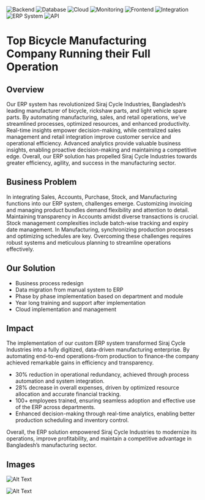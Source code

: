 ![Backend](https://img.shields.io/badge/Backend-Frappe-0089FF?logo=frappe)
![Database](https://img.shields.io/badge/Database-MariaDB-003545?logo=mariadb)
![Cloud](https://img.shields.io/badge/Cloud-AWS-FF9900?logo=amazonaws)
![Monitoring](https://img.shields.io/badge/Monitoring-Amazon%20CloudWatch-FF4F8B?logo=amazoncloudwatch)
![Frontend](https://img.shields.io/badge/Frontend-HTML5-E34F26?logo=html5)
![Integration](https://img.shields.io/badge/Integration-Twilio-F22F46?logo=twilio)
![ERP System](https://img.shields.io/badge/ERP-ERPNext-2496ED?logo=erpnext)
![API](https://img.shields.io/badge/API-REST-02569B?logo=api)
# Top Bicycle Manufacturing Company Running their Full Operation
## Overview
Our ERP system has revolutionized Siraj Cycle Industries, Bangladesh’s leading manufacturer of bicycle, rickshaw parts, and light vehicle spare parts. By automating manufacturing, sales, and retail operations, we’ve streamlined processes, optimized resources, and enhanced productivity. Real-time insights empower decision-making, while centralized sales management and retail integration improve customer service and operational efficiency. Advanced analytics provide valuable business insights, enabling proactive decision-making and maintaining a competitive edge. Overall, our ERP solution has propelled Siraj Cycle Industries towards greater efficiency, agility, and success in the manufacturing sector.
## Business Problem
In integrating Sales, Accounts, Purchase, Stock, and Manufacturing functions into our ERP system, challenges emerge. Customizing invoicing and managing product bundles demand flexibility and attention to detail. Maintaining transparency in Accounts amidst diverse transactions is crucial. Stock management complexities include batch-wise tracking and expiry date management. In Manufacturing, synchronizing production processes and optimizing schedules are key. Overcoming these challenges requires robust systems and meticulous planning to streamline operations effectively.
## Our Solution
- Business process redesign
- Data migration from manual system to ERP
- Phase by phase implementation based on department and module
- Year long training and support after implementation
- Cloud implementation and management
## Impact
The implementation of our custom ERP system transformed Siraj Cycle Industries into a fully digitized, data-driven manufacturing enterprise. By automating end-to-end operations-from production to finance-the company achieved remarkable gains in efficiency and transparency.
- 30% reduction in operational redundancy, achieved through process automation and system integration.
- 28% decrease in overall expenses, driven by optimized resource allocation and accurate financial tracking.
- 100+ employees trained, ensuring seamless adoption and effective use of the ERP across departments.
- Enhanced decision-making through real-time analytics, enabling better production scheduling and inventory control.

Overall, the ERP solution empowered Siraj Cycle Industries to modernize its operations, improve profitability, and maintain a competitive advantage in Bangladesh’s manufacturing sector.
## Images

![Alt Text](https://invento.com.bd/wp-content/uploads/2024/06/invento-crm-banner-1536x864-1-1024x576-1.jpg)

![Alt Text](https://invento.com.bd/wp-content/uploads/2024/06/Siraj-Cycle.png)
